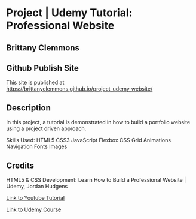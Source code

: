 # Project | Udemy Tutorial: Professional Website

## Brittany Clemmons
  
## Github Publish Site
This site is published at https://brittanyclemmons.github.io/project_udemy_website/

## Description
In this project, a tutorial is demonstrated in how to build a portfolio website using
a project driven approach.

Skills Used:
HTML5
CSS3
JavaScript
Flexbox
CSS Grid
Animations
Navigation
Fonts
Images

## Credits
HTML5 & CSS Development: Learn How to Build a Professional Website | Udemy, Jordan Hudgens

[Link to Youtube Tutorial](https://youtu.be/5bMdjkfvONE)

[Link to Udemy Course](https://www.udemy.com/course/html-css-code-bootcamp/)


